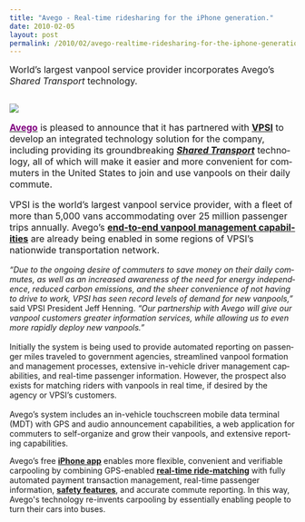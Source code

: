 ```yaml
---
title: "Avego - Real-time ridesharing for the iPhone generation."
date: 2010-02-05
layout: post
permalink: /2010/02/avego-realtime-ridesharing-for-the-iphone-generation.html
---
```


<p class="MsoNormal"><span><font size="3">World’s largest vanpool service provider incorporates Avego’s <em>Shared Transport</em> technology. <h2></h2> <p class="justify"><img class="right " src="/wp-content/uploads/sites/6/2010/02/avegorealtimeridesharingfortheiphonegeneration-1.jpg" /> </p><span><font size="3"> <p class="MsoNormal"><span><a href="http://avego.createsend.com/T/ViewEmail/r/A92E48CBBEBA700F/D855A6E4CFCF0F6CF6A1C87C670A6B9F" target="_blank"><span lang="EN-GB"><font color="#800080"><strong>Avego</strong></font></span></a> is pleased to announce that it has partnered with <a href="http://avego.cmail1.com/t/r/l/ujkriy/cijuixy/p"><span lang="EN-GB"><strong>VPSI</strong></span></a> to develop an integrated technology solution for the company, including providing its groundbreaking <a href="http://avego.cmail1.com/t/r/l/ujkriy/cijuixy/x"><em><span lang="EN-GB"><strong>Shared Transport</strong></span></em></a></span><span lang="EN-GB"> technology, all of which will make it easier and more convenient for commuters in the United States to join and use vanpools on their daily commute.</span></p> <p class="MsoNormal"><span lang="EN-GB"></span></p> <p class="MsoNormal"><span>VPSI is the world’s largest vanpool service provider, with a fleet of more than 5,000 vans accommodating over 25 million passenger trips annually. Avego’s <a href="http://avego.cmail1.com/t/r/l/ujkriy/cijuixy/m"><span lang="EN-GB"><strong>end-to-end vanpool management capabilities</strong></span></a> are already being enabled in some regions of VPSI’s nationwide transportation network.</span></p> <p class="MsoNormal"><span></span><span lang="EN-GB"></span></p></font></span></font></span> <p></p> <p></p> </p>  <!--more--> <em><span lang="EN-GB">“Due to the ongoing desire of commuters to save money on their daily commutes, as well as an increased awareness of the need for energy independence, reduced carbon emissions, and the sheer convenience of not having to drive to work, VPSI has seen record levels of demand for new vanpools,”</span></em><span lang="EN-GB"> said VPSI President Jeff Henning. <em>“Our partnership with Avego will give our vanpool customers greater information services, while allowing us to even more rapidly deploy new vanpools.”</em><br /><br />Initially the system is being used to provide automated reporting on passenger miles traveled to government agencies, streamlined vanpool formation and management processes, extensive in-vehicle driver management capabilities, and real-time passenger information. However, the prospect also exists for matching riders with vanpools in real time, if desired by the agency or VPSI’s customers.<br /><br /></span><span></span><span lang="EN-GB">Avego’s system includes an in-vehicle touchscreen mobile data terminal (MDT) with GPS and audio announcement capabilities, a web application for commuters to self-organize and grow their vanpools, and extensive reporting capabilities.</span> <p class="MsoNormal"><span lang="EN-GB"></span></p> <p class="MsoNormal"><span>Avego’s free <a href="http://avego.cmail1.com/t/r/l/ujkriy/cijuixy/g" title="Download the Avego iPhone app!"><span lang="EN-GB"><strong>iPhone app</strong></span></a></span><span> enables more flexible, convenient and verifiable carpooling by combining GPS-enabled <a href="http://avego.cmail1.com/t/r/l/ujkriy/cijuixy/w"><span lang="EN-GB"><strong>real-time ride-matching</strong></span></a></span><span> with fully automated payment transaction management, real-time passenger information, <a href="http://avego.cmail1.com/t/r/l/ujkriy/cijuixy/yd"><span lang="EN-GB"><strong>safety features</strong></span></a></span><span lang="EN-GB">, and accurate commute reporting. In this way, Avego's technology re-invents carpooling by essentially enabling people to turn their cars into buses.</span></p> <p>  </p>